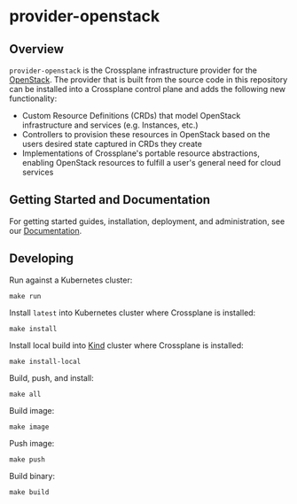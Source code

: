 # provider-openstack

## Overview

`provider-openstack` is the Crossplane infrastructure provider for the
[OpenStack](https://openstack.org/). The provider that is built from the source
code in this repository can be installed into a Crossplane control plane and
adds the following new functionality:

* Custom Resource Definitions (CRDs) that model OpenStack infrastructure and services
  (e.g. Instances, etc.)
* Controllers to provision these resources in OpenStack based on the users
  desired state captured in CRDs they create
* Implementations of Crossplane's portable resource abstractions, enabling OpenStack
  resources to fulfill a user's general need for cloud services

## Getting Started and Documentation

For getting started guides, installation, deployment, and administration, see
our [Documentation](https://crossplane.io/docs/latest).

## Developing

Run against a Kubernetes cluster:

```console
make run
```

Install `latest` into Kubernetes cluster where Crossplane is installed:

```console
make install
```

Install local build into [Kind](https://kind.sigs.k8s.io/docs/user/quick-start/)
cluster where Crossplane is installed:

```console
make install-local
```

Build, push, and install:

```console
make all
```

Build image:

```console
make image
```

Push image:

```console
make push
```

Build binary:

```console
make build
```
